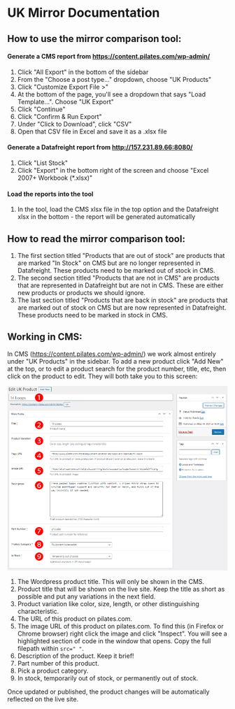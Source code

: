 # UK Mirror Documentation

## How to use the mirror comparison tool:

#### Generate a CMS report from https://content.pilates.com/wp-admin/
1. Click "All Export" in the bottom of the sidebar
2. From the "Choose a post type..." dropdown, choose "UK Products"
3. Click "Customize Export File >"
4. At the bottom of the page, you'll see a dropdown that says "Load Template...". Choose "UK Export"
5. Click "Continue"
6. Click "Confirm & Run Export" 
7. Under "Click to Download", click "CSV"
8. Open that CSV file in Excel and save it as a .xlsx file

#### Generate a Datafreight report from http://157.231.89.66:8080/
1. Click "List Stock"
2. Click "Export" in the bottom right of the screen and choose "Excel 2007+ Workbook (*.xlsx)"

#### Load the reports into the tool
1. In the tool, load the CMS xlsx file in the top option and the Datafreight xlsx in the bottom - the report will be generated automatically

## How to read the mirror comparison tool:

1. The first section titled "Products that are out of stock" are products that are marked "In Stock" on CMS but are no longer represented in Datafreight. These products need to be marked out of stock in CMS.
2. The second section titled "Products that are not in CMS" are products that are represented in Datafreight but are not in CMS. These are either new products or products we should ignore.
3. The last section titled "Products that are back in stock" are products that are marked out of stock on CMS but are now represented in Datafreight. These products need to be marked in stock in CMS.

## Working in CMS:

In CMS (https://content.pilates.com/wp-admin/) we work almost entirely under "UK Products" in the sidebar. To add a new product click "Add New" at the top, or to edit a product search for the product number, title, etc, then click on the product to edit. They will both take you to this screen:

![image info](./CMS_numbers.jpg)

1. The Wordpress product title. This will only be shown in the CMS.
2. Product title that will be shown on the live site. Keep the title as short as possible and put any variations in the next field.
3. Product variation like color, size, length, or other distinguishing characteristic.
4. The URL of this product on pilates.com.
5. The image URL of this product on pilates.com. To find this (in Firefox or Chrome browser) right click the image and click "Inspect". You will see a highlighted section of code in the window that opens. Copy the full filepath within `src=" "`.
6. Description of the product. Keep it brief!
7. Part number of this product.
8. Pick a product category.
9. In stock, temporarily out of stock, or permanently out of stock.

Once updated or published, the product changes will be automatically reflected on the live site.